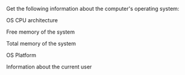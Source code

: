 Get the following information about the computer's operating system:

OS CPU architecture

Free memory of the system

Total memory of the system

OS Platform

Information about the current user

